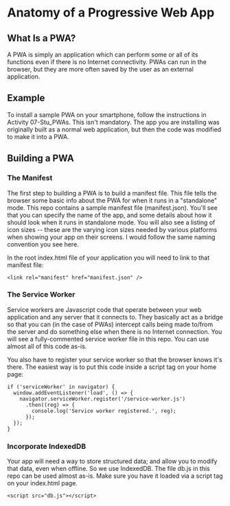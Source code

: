 # Anatomy of a Progressive Web App

## What Is a PWA?
A PWA is simply an application which can perform some or all of its functions even if there is no Internet connectivity. PWAs can run in the browser, but they are more often saved by the user as an external application.

## Example

To install a sample PWA on your smartphone, follow the instructions in Activity 07-Stu_PWAs. This isn't mandatory. The app you are installing was originally built as a normal web application, but then the code was modified to make it into a PWA.

## Building a PWA

### The Manifest

The first step to building a PWA is to build a manifest file. This file tells the browser some basic info about the PWA for when it runs in a "standalone" mode. This repo contains a sample manifest file (manifest.json). You'll see that you can specify the name of the app, and some details about how it should look when it runs in standalone mode. You will also see a listing of icon sizes -- these are the varying icon sizes needed by various platforms when showing your app on their screens. I would follow the same naming convention you see here.

In the root index.html file of your application you will need to link to that manifest file:

```
<link rel="manifest" href="manifest.json" />
```

### The Service Worker 

Service workers are Javascript code that operate between your web application and any server that it connects to. They basically act as a bridge so that you can (in the case of PWAs) intercept calls being made to/from the server and do something else when there is no Internet connection. You will see a fully-commented service worker file in this repo. You can use almost all of this code as-is.

You also have to register your service worker so that the browser knows it's there. The easiest way is to put this code inside a script tag on your home page:

```
if ('serviceWorker' in navigator) {
  window.addEventListener('load', () => {
    navigator.serviceWorker.register('/service-worker.js')
      .then((reg) => {
        console.log('Service worker registered.', reg);
      });
  });
}
```

### Incorporate IndexedDB 

Your app will need a way to store structured data; and allow you to modify that data, even when offline. So we use IndexedDB. The file db.js in this repo can be used almost as-is. Make sure you have it loaded via a script tag on your index.html page.

```
<script src="db.js"></script>
```

